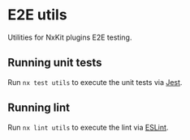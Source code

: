# E2E utils

Utilities for NxKit plugins E2E testing.

## Running unit tests

Run `nx test utils` to execute the unit tests via [Jest](https://jestjs.io).

## Running lint

Run `nx lint utils` to execute the lint via [ESLint](https://eslint.org/).
